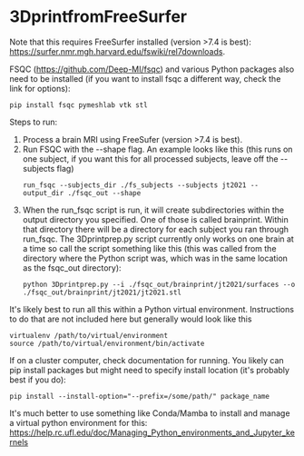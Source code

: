 # 3DprintfromFreeSurfer

Note that this requires FreeSurfer installed (version >7.4 is best): https://surfer.nmr.mgh.harvard.edu/fswiki/rel7downloads.

FSQC (https://github.com/Deep-MI/fsqc) and various Python packages also need to be installed (if you want to install fsqc a different way, check the link for options):
```
pip install fsqc pymeshlab vtk stl
```

Steps to run:
1. Process a brain MRI using FreeSufer (version >7.4 is best).
2. Run FSQC with the --shape flag. An example looks like this (this runs on one subject, if you want this for all processed subjects, leave off the --subjects flag)
   ```
   run_fsqc --subjects_dir ./fs_subjects --subjects jt2021 --output_dir ./fsqc_out --shape
   ```
4. When the run_fsqc script is run, it will create subdirectories within the output directory you specified. One of those is called brainprint. Within that directory there will be a directory for each subject you ran through run_fsqc. The 3Dprintprep.py script currently only works on one brain at a time so call the script something like this (this was called from the directory where the Python script was, which was in the same location as the fsqc_out directory):
   ```
   python 3Dprintprep.py --i ./fsqc_out/brainprint/jt2021/surfaces --o ./fsqc_out/brainprint/jt2021/jt2021.stl
   ```

It's likely best to run all this within a Python virtual environment. Instructions to do that are not included here but generally would look like this

```
virtualenv /path/to/virtual/environment
source /path/to/virtual/environment/bin/activate
```

If on a cluster computer, check documentation for running. You likely can pip install packages but might need to specify install location (it's probably best if you do):
```
pip install --install-option="--prefix=/some/path/" package_name
```

It's much better to use something like Conda/Mamba to install and manage a virtual python environment for this: https://help.rc.ufl.edu/doc/Managing_Python_environments_and_Jupyter_kernels
